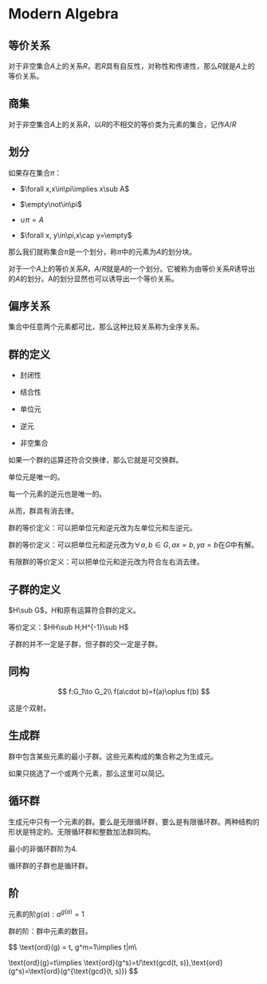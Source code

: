 # Modern Algebra

## 等价关系

对于非空集合$A$上的关系$R$，若$R$具有自反性，对称性和传递性，那么$R$就是$A$上的等价关系。

## 商集

对于非空集合$A$上的关系$R$，以$R$的不相交的等价类为元素的集合，记作$A/R$

## 划分

如果存在集合$\pi$：

- $\forall x,x\in\pi\implies x\sub A$

- $\empty\not\in\pi$

- $\cup\pi=A$

- $\forall x, y\in\pi,x\cap y=\empty$

那么我们就称集合$\pi$是一个划分，称$\pi$中的元素为$A$的划分块。

对于一个$A$上的等价关系$R$，$A/R$就是$A$的一个划分。它被称为由等价关系$R$诱导出的$A$的划分。A的划分显然也可以诱导出一个等价关系。

## 偏序关系

集合中任意两个元素都可比，那么这种比较关系称为全序关系。

## 群的定义

- 封闭性

- 结合性

- 单位元

- 逆元

- 非空集合

如果一个群的运算还符合交换律，那么它就是可交换群。

单位元是唯一的。

每一个元素的逆元也是唯一的。

从而，群具有消去律。

群的等价定义：可以把单位元和逆元改为左单位元和左逆元。

群的等价定义：可以把单位元和逆元改为$\forall a,b\in G, ax=b,ya=b$在$G$中有解。

有限群的等价定义：可以把单位元和逆元改为符合左右消去律。

## 子群的定义

$H\sub G$，$H$和原有运算符合群的定义。

等价定义：$HH\sub H;H^{-1}\sub H$

子群的并不一定是子群，但子群的交一定是子群。

## 同构

$$
f:G_1\to G_2\\
f(a\cdot b)=f(a)\oplus f(b)
$$

这是个双射。

## 生成群

群中包含某些元素的最小子群。这些元素构成的集合称之为生成元。

如果只挑选了一个或两个元素，那么这里可以简记。

## 循环群

生成元中只有一个元素的群。要么是无限循环群，要么是有限循环群。两种结构的形状是特定的。无限循环群和整数加法群同构。

最小的非循环群阶为4.

循环群的子群也是循环群。

## 阶

元素的阶$g(a):a^{g(a)}=1$

群的阶：群中元素的数目。

$$
\text{ord}(g) = t, g^m=1\implies t|m\\

\text{ord}(g)=t\implies \text{ord}(g^s)=t/\text{gcd(t, s)},\text{ord}(g^s)=\text{ord}(g^{\text{gcd}(t, s)})
$$
